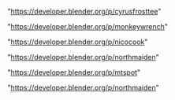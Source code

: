 "https://developer.blender.org/p/cyrusfrosttee"

"https://developer.blender.org/p/monkeywrench"

"https://developer.blender.org/p/nicocook"

"https://developer.blender.org/p/northmaiden"

"https://developer.blender.org/p/mtspot"

 
"https://developer.blender.org/p/northmaiden"


 
